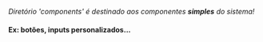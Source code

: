*Diretório 'components' é destinado aos componentes **simples** do sistema!*

#### Ex: botões, inputs personalizados...